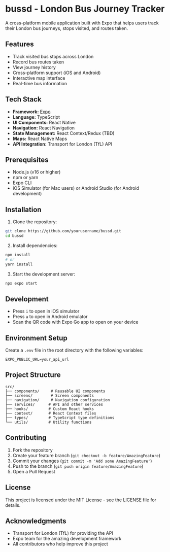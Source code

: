 # bussd - London Bus Journey Tracker

A cross-platform mobile application built with Expo that helps users track their London bus journeys, stops visited, and routes taken.

## Features

- Track visited bus stops across London
- Record bus routes taken
- View journey history
- Cross-platform support (iOS and Android)
- Interactive map interface
- Real-time bus information

## Tech Stack

- **Framework:** [Expo](https://expo.dev/)
- **Language:** TypeScript
- **UI Components:** React Native
- **Navigation:** React Navigation
- **State Management:** React Context/Redux (TBD)
- **Maps:** React Native Maps
- **API Integration:** Transport for London (TfL) API

## Prerequisites

- Node.js (v16 or higher)
- npm or yarn
- Expo CLI
- iOS Simulator (for Mac users) or Android Studio (for Android development)

## Installation

1. Clone the repository:
```bash
git clone https://github.com/yourusername/bussd.git
cd bussd
```

2. Install dependencies:
```bash
npm install
# or
yarn install
```

3. Start the development server:
```bash
npx expo start
```

## Development

- Press `i` to open in iOS simulator
- Press `a` to open in Android emulator
- Scan the QR code with Expo Go app to open on your device

## Environment Setup

Create a `.env` file in the root directory with the following variables:
```
EXPO_PUBLIC_URL=your_api_url
```

## Project Structure

```
src/
├── components/     # Reusable UI components
├── screens/        # Screen components
├── navigation/     # Navigation configuration
├── services/      # API and other services
├── hooks/         # Custom React hooks
├── context/       # React Context files
├── types/         # TypeScript type definitions
└── utils/         # Utility functions
```

## Contributing

1. Fork the repository
2. Create your feature branch (`git checkout -b feature/AmazingFeature`)
3. Commit your changes (`git commit -m 'Add some AmazingFeature'`)
4. Push to the branch (`git push origin feature/AmazingFeature`)
5. Open a Pull Request

## License

This project is licensed under the MIT License - see the LICENSE file for details.

## Acknowledgments

- Transport for London (TfL) for providing the API
- Expo team for the amazing development framework
- All contributors who help improve this project
